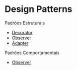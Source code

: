 # Design Patterns

Padrões Estruturais

- [Decorator](https://github.com/front-end-masters/gof/blob/master/structural/decorator/index.ts)
- [Observer](https://github.com/front-end-masters/gof/blob/master/structural/decorator/index.ts)
- [Adapter](https://github.com/front-end-masters/gof/blob/master/structural/adapter/adapter.ts)

Padrões Comportamentais

- [Observer](https://github.com/front-end-masters/gof/blob/master/behavioral/decorator/index.ts)

